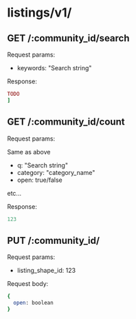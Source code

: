 
# listings/v1/

## GET /:community_id/search

Request params:

* keywords: "Search string"

Response:

```ruby
TODO
]
```

## GET /:community_id/count

Request params:

Same as above

* q: "Search string"
* category: "category_name"
* open: true/false

etc...

Response:

```ruby
123
```

## PUT /:community_id/

Request params:

* listing\_shape\_id: 123

Request body:

```ruby
{
  open: boolean
}
```
